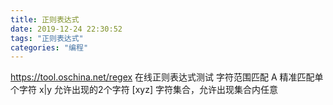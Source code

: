 ```yaml
---
title: 正则表达式
date: 2019-12-24 22:30:52
tags: "正则表达式"
categories: "编程"
---
```

https://tool.oschina.net/regex 在线正则表达式测试
字符范围匹配
A 精准匹配单个字符
x|y 允许出现的2个字符
[xyz] 字符集合，允许出现集合内任意

